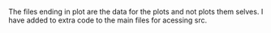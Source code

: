 The files ending in plot are the data for the plots and not plots them selves.
I have added to extra code to the main files for  acessing src.
